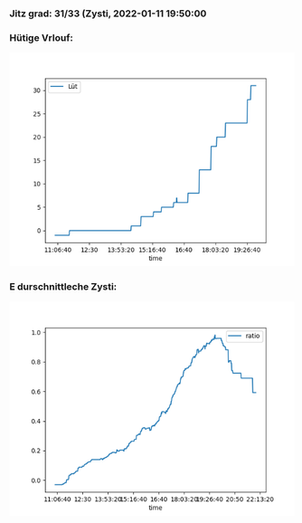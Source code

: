 ### Jitz grad: 31/33 (Zysti, 2022-01-11 19:50:00

### Hütige Vrlouf:
![Graph](Today.png)

### E durschnittleche Zysti:
![Graph](Zysti.png)